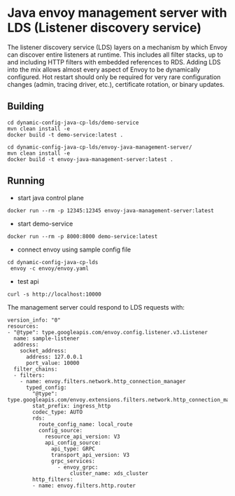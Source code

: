 # Java envoy management server with LDS (Listener discovery service)

The listener discovery service (LDS) layers on a mechanism by which Envoy can discover entire listeners at runtime. This includes all filter stacks, up to and including HTTP filters with embedded references to RDS. Adding LDS into the mix allows almost every aspect of Envoy to be dynamically configured. Hot restart should only be required for very rare configuration changes (admin, tracing driver, etc.), certificate rotation, or binary updates.

## Building
```
cd dynamic-config-java-cp-lds/demo-service
mvn clean install -e
docker build -t demo-service:latest .

cd dynamic-config-java-cp-lds/envoy-java-management-server/
mvn clean install -e
docker build -t envoy-java-management-server:latest .

```

## Running
 * start java control plane
```
docker run --rm -p 12345:12345 envoy-java-management-server:latest
```
 *  start demo-service
 ```
docker run --rm -p 8000:8000 demo-service:latest
```
 * connect envoy using sample config file
```
cd dynamic-config-java-cp-lds
 envoy -c envoy/envoy.yaml
```
 * test api
```
curl -s http://localhost:10000
```
The management server could respond to LDS requests with:

```
version_info: "0"
resources:
- "@type": type.googleapis.com/envoy.config.listener.v3.Listener
  name: sample-listener
  address:
    socket_address:
      address: 127.0.0.1
      port_value: 10000
  filter_chains:
  - filters:
    - name: envoy.filters.network.http_connection_manager
      typed_config:
        "@type": type.googleapis.com/envoy.extensions.filters.network.http_connection_manager.v3.HttpConnectionManager
        stat_prefix: ingress_http
        codec_type: AUTO
        rds:
          route_config_name: local_route
          config_source:
            resource_api_version: V3
            api_config_source:
              api_type: GRPC
              transport_api_version: V3
              grpc_services:
                - envoy_grpc:
                    cluster_name: xds_cluster
        http_filters:
        - name: envoy.filters.http.router

```